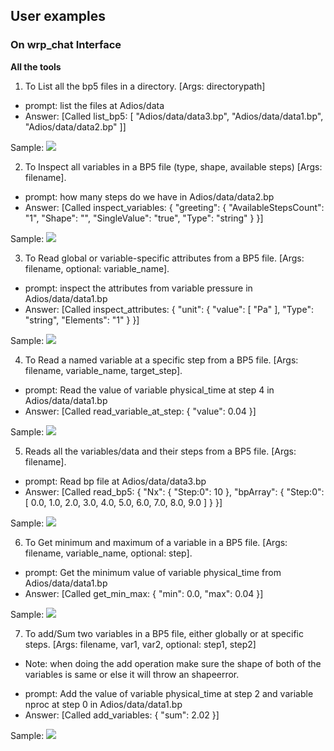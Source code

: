 ## User examples 

### On wrp_chat Interface

**All the tools**

1. To List all the bp5 files in a directory. [Args: directorypath]

- prompt: list the files at Adios/data
- Answer: [Called list_bp5: [
  "Adios/data/data3.bp",
  "Adios/data/data1.bp",
  "Adios/data/data2.bp"
]]

Sample:
![](https://github.com/iowarp/scientific-mcps/blob/main/Adios/assets/list_files.png)

2. To Inspect all variables in a BP5 file (type, shape, available steps)  [Args: filename].

- prompt: how many steps do we have in Adios/data/data2.bp
- Answer: 
[Called inspect_variables: {
  "greeting": {
    "AvailableStepsCount": "1",
    "Shape": "",
    "SingleValue": "true",
    "Type": "string"
  }
}]

Sample:
![](https://github.com/iowarp/scientific-mcps/blob/main/Adios/assets/steps.png) 

3. To Read global or variable-specific attributes from a BP5 file. [Args: filename, optional: variable_name].

- prompt: inspect the attributes from variable pressure in Adios/data/data1.bp
- Answer: 
[Called inspect_attributes: {
  "unit": {
    "value": [
      "Pa"
    ],
    "Type": "string",
    "Elements": "1"
  }
}]

Sample:
![](https://github.com/iowarp/scientific-mcps/blob/main/Adios/assets/attributes.png)  

4. To Read a named variable at a specific step from a BP5 file.  [Args: filename, variable_name, target_step].

- prompt: Read the value of variable physical_time at step 4 in Adios/data/data1.bp
- Answer: 
[Called read_variable_at_step: {
  "value": 0.04
}]

Sample:
![](https://github.com/iowarp/scientific-mcps/blob/main/Adios/assets/read_steps.png)

5. Reads all the variables/data and their steps from a BP5 file. [Args: filename].

- prompt: Read bp file at Adios/data/data3.bp
- Answer: 
[Called read_bp5: {
  "Nx": {
    "Step:0": 10
  },
  "bpArray": {
    "Step:0": [
      0.0,
      1.0,
      2.0,
      3.0,
      4.0,
      5.0,
      6.0,
      7.0,
      8.0,
      9.0
    ]
  }
}]

Sample:
![](https://github.com/iowarp/scientific-mcps/blob/main/Adios/assets/read_bp5.png)

6. To Get minimum and maximum of a variable in a BP5 file. [Args: filename, variable_name, optional: step].

- prompt: Get the minimum value of variable physical_time from Adios/data/data1.bp
- Answer: 
[Called get_min_max: {
  "min": 0.0,
  "max": 0.04
}]

Sample:
![](https://github.com/iowarp/scientific-mcps/blob/main/Adios/assets/minmax.png)

7. To add/Sum two variables in a BP5 file, either globally or at specific steps. [Args: filename, var1, var2, optional: step1, step2]

* Note: when doing the add operation make sure the shape of both of the variables is same or else it will throw an shapeerror.

- prompt: Add the value of variable physical_time at step 2 and variable nproc at step 0 in Adios/data/data1.bp
- Answer: 
[Called add_variables: {
  "sum": 2.02
}]

Sample:
![](https://github.com/iowarp/scientific-mcps/blob/main/Adios/assets/add_variables.png)